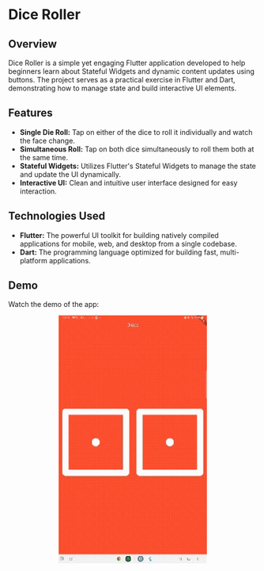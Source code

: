 # Dice Roller

## Overview

Dice Roller is a simple yet engaging Flutter application developed to help beginners learn about Stateful Widgets and dynamic content updates using buttons. The project serves as a practical exercise in Flutter and Dart, demonstrating how to manage state and build interactive UI elements.

## Features

- **Single Die Roll:** Tap on either of the dice to roll it individually and watch the face change.
- **Simultaneous Roll:** Tap on both dice simultaneously to roll them both at the same time.
- **Stateful Widgets:** Utilizes Flutter's Stateful Widgets to manage the state and update the UI dynamically.
- **Interactive UI:** Clean and intuitive user interface designed for easy interaction.

## Technologies Used

- **Flutter:** The powerful UI toolkit for building natively compiled applications for mobile, web, and desktop from a single codebase.
- **Dart:** The programming language optimized for building fast, multi-platform applications.

## Demo

Watch the demo of the app:
<p align="center">
  <img src="images/video.gif" alt="Demo of the application" width="300" />
</p>
